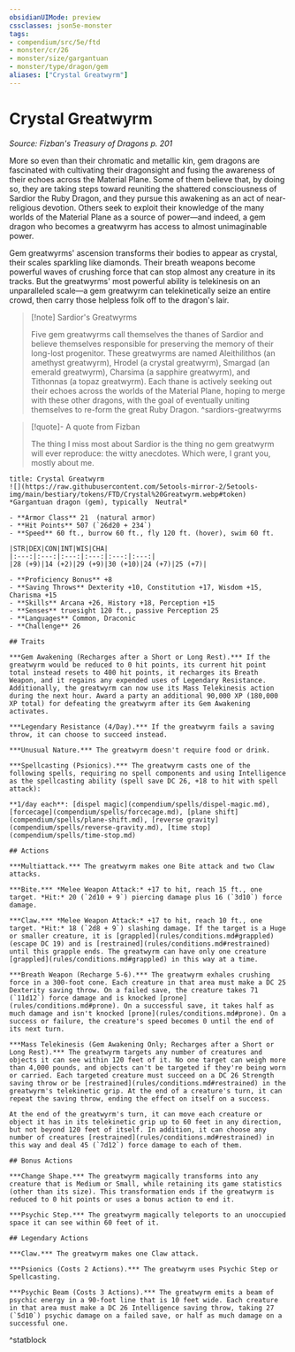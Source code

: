 ```yaml
---
obsidianUIMode: preview
cssclasses: json5e-monster
tags:
- compendium/src/5e/ftd
- monster/cr/26
- monster/size/gargantuan
- monster/type/dragon/gem
aliases: ["Crystal Greatwyrm"]
---
```

# Crystal Greatwyrm
*Source: Fizban's Treasury of Dragons p. 201*  

More so even than their chromatic and metallic kin, gem dragons are fascinated with cultivating their dragonsight and fusing the awareness of their echoes across the Material Plane. Some of them believe that, by doing so, they are taking steps toward reuniting the shattered consciousness of Sardior the Ruby Dragon, and they pursue this awakening as an act of near-religious devotion. Others seek to exploit their knowledge of the many worlds of the Material Plane as a source of power—and indeed, a gem dragon who becomes a greatwyrm has access to almost unimaginable power.

Gem greatwyrms' ascension transforms their bodies to appear as crystal, their scales sparkling like diamonds. Their breath weapons become powerful waves of crushing force that can stop almost any creature in its tracks. But the greatwyrms' most powerful ability is telekinesis on an unparalleled scale—a gem greatwyrm can telekinetically seize an entire crowd, then carry those helpless folk off to the dragon's lair.

> [!note] Sardior's Greatwyrms
> 
> Five gem greatwyrms call themselves the thanes of Sardior and believe themselves responsible for preserving the memory of their long-lost progenitor. These greatwyrms are named Aleithilithos (an amethyst greatwyrm), Hrodel (a crystal greatwyrm), Smargad (an emerald greatwyrm), Charsima (a sapphire greatwyrm), and Tithonnas (a topaz greatwyrm). Each thane is actively seeking out their echoes across the worlds of the Material Plane, hoping to merge with these other dragons, with the goal of eventually uniting themselves to re-form the great Ruby Dragon.
^sardiors-greatwyrms

> [!quote]- A quote from Fizban  
> 
> The thing I miss most about Sardior is the thing no gem greatwyrm will ever reproduce: the witty anecdotes. Which were, I grant you, mostly about me.


```ad-statblock
title: Crystal Greatwyrm
![](https://raw.githubusercontent.com/5etools-mirror-2/5etools-img/main/bestiary/tokens/FTD/Crystal%20Greatwyrm.webp#token)
*Gargantuan dragon (gem), typically  Neutral*

- **Armor Class** 21  (natural armor)
- **Hit Points** 507 (`26d20 + 234`)
- **Speed** 60 ft., burrow 60 ft., fly 120 ft. (hover), swim 60 ft.

|STR|DEX|CON|INT|WIS|CHA|
|:---:|:---:|:---:|:---:|:---:|:---:|
|28 (+9)|14 (+2)|29 (+9)|30 (+10)|24 (+7)|25 (+7)|

- **Proficiency Bonus** +8
- **Saving Throws** Dexterity +10, Constitution +17, Wisdom +15, Charisma +15
- **Skills** Arcana +26, History +18, Perception +15
- **Senses** truesight 120 ft., passive Perception 25
- **Languages** Common, Draconic
- **Challenge** 26

## Traits

***Gem Awakening (Recharges after a Short or Long Rest).*** If the greatwyrm would be reduced to 0 hit points, its current hit point total instead resets to 400 hit points, it recharges its Breath Weapon, and it regains any expended uses of Legendary Resistance. Additionally, the greatwyrm can now use its Mass Telekinesis action during the next hour. Award a party an additional 90,000 XP (180,000 XP total) for defeating the greatwyrm after its Gem Awakening activates.

***Legendary Resistance (4/Day).*** If the greatwyrm fails a saving throw, it can choose to succeed instead.

***Unusual Nature.*** The greatwyrm doesn't require food or drink.

***Spellcasting (Psionics).*** The greatwyrm casts one of the following spells, requiring no spell components and using Intelligence as the spellcasting ability (spell save DC 26, +18 to hit with spell attack):

**1/day each**: [dispel magic](compendium/spells/dispel-magic.md), [forcecage](compendium/spells/forcecage.md), [plane shift](compendium/spells/plane-shift.md), [reverse gravity](compendium/spells/reverse-gravity.md), [time stop](compendium/spells/time-stop.md)

## Actions

***Multiattack.*** The greatwyrm makes one Bite attack and two Claw attacks.

***Bite.*** *Melee Weapon Attack:* +17 to hit, reach 15 ft., one target. *Hit:* 20 (`2d10 + 9`) piercing damage plus 16 (`3d10`) force damage.

***Claw.*** *Melee Weapon Attack:* +17 to hit, reach 10 ft., one target. *Hit:* 18 (`2d8 + 9`) slashing damage. If the target is a Huge or smaller creature, it is [grappled](rules/conditions.md#grappled) (escape DC 19) and is [restrained](rules/conditions.md#restrained) until this grapple ends. The greatwyrm can have only one creature [grappled](rules/conditions.md#grappled) in this way at a time.

***Breath Weapon (Recharge 5-6).*** The greatwyrm exhales crushing force in a 300-foot cone. Each creature in that area must make a DC 25 Dexterity saving throw. On a failed save, the creature takes 71 (`11d12`) force damage and is knocked [prone](rules/conditions.md#prone). On a successful save, it takes half as much damage and isn't knocked [prone](rules/conditions.md#prone). On a success or failure, the creature's speed becomes 0 until the end of its next turn.

***Mass Telekinesis (Gem Awakening Only; Recharges after a Short or Long Rest).*** The greatwyrm targets any number of creatures and objects it can see within 120 feet of it. No one target can weigh more than 4,000 pounds, and objects can't be targeted if they're being worn or carried. Each targeted creature must succeed on a DC 26 Strength saving throw or be [restrained](rules/conditions.md#restrained) in the greatwyrm's telekinetic grip. At the end of a creature's turn, it can repeat the saving throw, ending the effect on itself on a success.

At the end of the greatwyrm's turn, it can move each creature or object it has in its telekinetic grip up to 60 feet in any direction, but not beyond 120 feet of itself. In addition, it can choose any number of creatures [restrained](rules/conditions.md#restrained) in this way and deal 45 (`7d12`) force damage to each of them.

## Bonus Actions

***Change Shape.*** The greatwyrm magically transforms into any creature that is Medium or Small, while retaining its game statistics (other than its size). This transformation ends if the greatwyrm is reduced to 0 hit points or uses a bonus action to end it.

***Psychic Step.*** The greatwyrm magically teleports to an unoccupied space it can see within 60 feet of it.

## Legendary Actions

***Claw.*** The greatwyrm makes one Claw attack.

***Psionics (Costs 2 Actions).*** The greatwyrm uses Psychic Step or Spellcasting.

***Psychic Beam (Costs 3 Actions).*** The greatwyrm emits a beam of psychic energy in a 90-foot line that is 10 feet wide. Each creature in that area must make a DC 26 Intelligence saving throw, taking 27 (`5d10`) psychic damage on a failed save, or half as much damage on a successful one.
```
^statblock